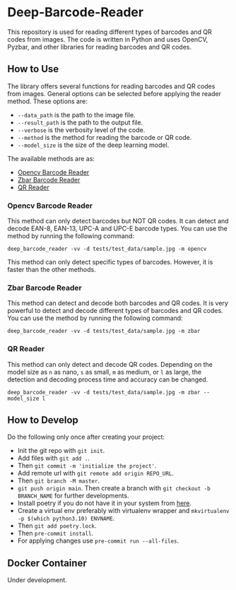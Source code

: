 # Deep-Barcode-Reader
This repository is used for reading different types of barcodes and QR codes from images.
The code is written in Python and uses OpenCV, Pyzbar, and other libraries for reading barcodes and QR codes.


## How to Use
The library offers several functions for reading barcodes and QR codes from images.
General options can be selected before applying the reader method. These options are:
- `--data_path` is the path to the image file.
- `--result_path` is the path to the output file.
- `--verbose` is the verbosity level of the code.
- `--method` is the method for reading the barcode or QR code.
- `--model_size` is the size of the deep learning model.

The available methods are as:
- [Opencv Barcode Reader](#opencv-barcode-reader)
- [Zbar Barcode Reader](#zbar-barcode-reader)
- [QR Reader](#qr-reader)

### Opencv Barcode Reader
This method can only detect barcodes but NOT QR codes. It can detect and decode EAN-8, EAN-13, UPC-A and UPC-E
barcode types. You can use the method by running the following command:
```shell
deep_barcode_reader -vv -d tests/test_data/sample.jpg -m opencv
```
This method can only detect specific types of barcodes. However, it is faster than the other methods.

### Zbar Barcode Reader
This method can detect and decode both barcodes and QR codes.
It is very powerful to detect and decode different types of barcodes and QR codes.
You can use the method by running the following command:
```shell
deep_barcode_reader -vv -d tests/test_data/sample.jpg -m zbar
```

### QR Reader
This method can only detect and decode QR codes.
Depending on the model size as `n` as nano, `s` as small, `m` as medium, or `l` as large,
the detection and decoding process time and accuracy can be changed.
```shell
deep_barcode_reader -vv -d tests/test_data/sample.jpg -m zbar --model_size l
```


## How to Develop
Do the following only once after creating your project:
- Init the git repo with `git init`.
- Add files with `git add .`.
- Then `git commit -m 'initialize the project'`.
- Add remote url with `git remote add origin REPO_URL`.
- Then `git branch -M master`.
- `git push origin main`.
Then create a branch with `git checkout -b BRANCH_NAME` for further developments.
- Install poetry if you do not have it in your system from [here](https://python-poetry.org/docs/#installing-with-pipx).
- Create a virtual env preferably with virtualenv wrapper and `mkvirtualenv -p $(which python3.10) ENVNAME`.
- Then `git add poetry.lock`.
- Then `pre-commit install`.
- For applying changes use `pre-commit run --all-files`.

## Docker Container
Under development.
